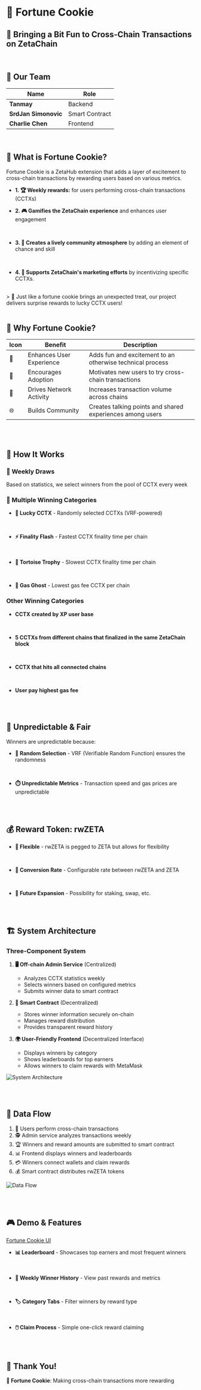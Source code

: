 # 🍪 Fortune Cookie

## 🎯 Bringing a Bit Fun to Cross-Chain Transactions on ZetaChain

<br />

## 👥 Our Team

| Name | Role |
|------|------|
| **Tanmay** | Backend |
| **SrdJan Simonovic** | Smart Contract |
| **Charlie Chen** | Frontend |

<br />

## 🤔 What is Fortune Cookie?

Fortune Cookie is a ZetaHub extension that adds a layer of excitement to cross-chain transactions by rewarding users based on various metrics.

- **1. 🏆 Weekly rewards:** for users performing cross-chain transactions (CCTXs)

- **2. 🎮 Gamifies the ZetaChain experience** and enhances user engagement
<br />

- **3. 🤝 Creates a lively community atmosphere** by adding an element of chance and skill
<br />

- **4. 📣 Supports ZetaChain's marketing efforts** by incentivizing specific CCTXs.

<br />
> 🍪 Just like a fortune cookie brings an unexpected treat, our project delivers surprise rewards to lucky CCTX users!

<br />
<br />

## 🎯 Why Fortune Cookie?

| Icon | Benefit | Description |
|------|---------|-------------|
| 🚀 | Enhances User Experience | Adds fun and excitement to an otherwise technical process |
| 🌱 | Encourages Adoption | Motivates new users to try cross-chain transactions |
| 🔄 | Drives Network Activity | Increases transaction volume across chains |
| 🌐 | Builds Community | Creates talking points and shared experiences among users |

<br />
<br />

## 🎲 How It Works

### 📅 Weekly Draws
Based on statistics, we select winners from the pool of CCTX every week

### 🏅 Multiple Winning Categories
- **🎲 Lucky CCTX** - Randomly selected CCTXs (VRF-powered)
<br />

- **⚡ Finality Flash** - Fastest CCTX finality time per chain
<br />

- **🐢 Tortoise Trophy** - Slowest CCTX finality time per chain
<br />


- **👻 Gas Ghost** - Lowest gas fee CCTX per chain


### Other Winning Categories

- **CCTX created by XP user base**
<br />

- **5 CCTXs from different chains that finalized in the same ZetaChain block**
<br />

- **CCTX that hits all connected chains**
<br />

- **User pay highest gas fee**

<br />
<br />

## 🎳 Unpredictable & Fair

Winners are unpredictable because:
- **🎲 Random Selection** - VRF (Verifiable Random Function) ensures the randomness
<br />

- **⏱️ Unpredictable Metrics** - Transaction speed and gas prices are unpredictable

<br />
<br />

## 💰 Reward Token: rwZETA

- **🔧 Flexible** - rwZETA is pegged to ZETA but allows for flexibility
<br />

- **🔄 Conversion Rate** - Configurable rate between rwZETA and ZETA
<br />

- **🚀 Future Expansion** - Possibility for staking, swap, etc.

<br />
<br />


## 🏗️ System Architecture

### Three-Component System

1. **🖥️ Off-chain Admin Service** (Centralized)
   - Analyzes CCTX statistics weekly
   - Selects winners based on configured metrics
   - Submits winner data to smart contract

2. **📜 Smart Contract** (Decentralized)
   - Stores winner information securely on-chain
   - Manages reward distribution
   - Provides transparent reward history

3. **🌍 User-Friendly Frontend** (Decentralized Interface)
   - Displays winners by category
   - Shows leaderboards for top earners
   - Allows winners to claim rewards with MetaMask

![System Architecture](architecture.png)

<br />
<br />


## 🔄 Data Flow

1. 👥 Users perform cross-chain transactions
2. 🕵️ Admin service analyzes transactions weekly
3. 🏆 Winners and reward amounts are submitted to smart contract
4. 📊 Frontend displays winners and leaderboards
5. 💳 Winners connect wallets and claim rewards
6. 💰 Smart contract distributes rwZETA tokens

![Data Flow](flow.png)

<br />
<br />

## 🎮 Demo & Features

[Fortune Cookie UI](https://fortune-cookie-fe-git-mainnet-ws4charlies-projects.vercel.app/)

- **📊 Leaderboard** - Showcases top earners and most frequent winners
<br />


- **📜 Weekly Winner History** - View past rewards and metrics
<br />


- **🏷️ Category Tabs** - Filter winners by reward type
<br />


- **🖱️ Claim Process** - Simple one-click reward claiming


<br />
<br />

## 🙏 Thank You!

**🍪 Fortune Cookie**: Making cross-chain transactions more rewarding
